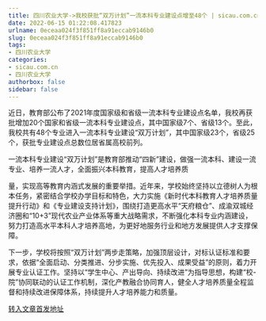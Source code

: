```yaml
---
title: 四川农业大学->我校获批“双万计划”一流本科专业建设点增至48个 | sicau.com.cn
date: 2022-06-15 01:22:08.417823
urlname: 0eceaa024f3f851ff8a91eccab9146b0
slug: 0eceaa024f3f851ff8a91eccab9146b0
tags: 
- 四川农业大学
categories:
- sicau.com.cn
- 四川农业大学
authorbox: false
sidebar: false
---
```

近日，教育部公布了2021年度国家级和省级一流本科专业建设点名单，我校再获批增加20个国家和省级一流本科专业建设点，其中国家级7个、省级13个。至此，我校共有48个专业进入一流本科专业建设“双万计划”，其中国家级23个，省级25个，获批专业建设点总数位居省属高校前列。

一流本科专业建设“双万计划”是教育部推动“四新”建设，做强一流本科、建设一流专业、培养一流人才，全面振兴本科教育，提高人才培养质
<!--more-->
量，实现高等教育内涵式发展的重要举措。近年来，学校始终坚持以立德树人为根本任务，紧密结合学校办学目标和特色，大力实施《新时代本科教育人才培养质量提升行动》和《专业建设支持计划》，围绕打造更高水平“天府粮仓”、成渝双城经济圈和“10+3”现代农业产业体系等重大战略需求，不断强化本科专业内涵建设，努力打造高水平本科人才培养高地，为更好地服务行业和地方发展提供人才支撑保障。

下一步，学校将按照“双万计划”两步走策略，加强顶层设计，对标认证标准和要求，依据“全面启动、分类推进、分步实施、优先投入、成果受益”的原则，着力开展专业认证工作。坚持以“学生中心、产出导向、持续改进”为指导思想，构建“校-院”协同联动的认证工作机制，深化产教融合协同育人，健全人才培养质量全程监督和持续改进保障体系，持续提升人才培养能力和质量。



[转入文章首发地址](https://news.sicau.edu.cn/info/1135/68360.htm)